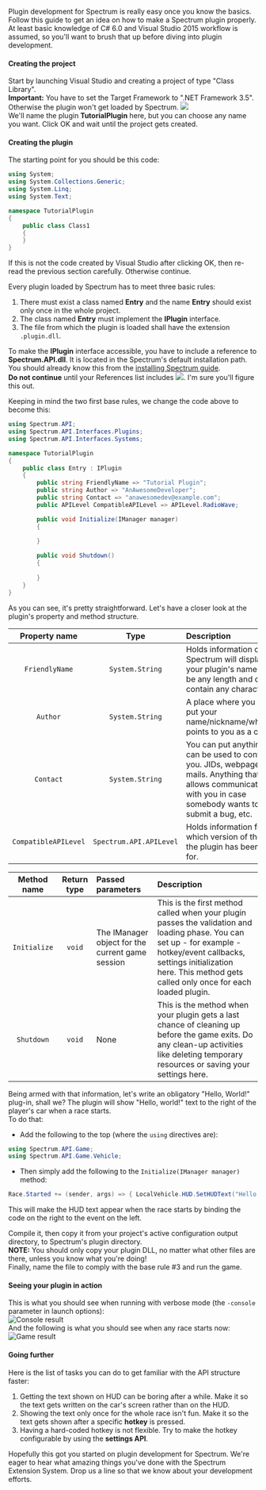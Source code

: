 Plugin development for Spectrum is really easy once you know the basics. Follow this guide to get an idea on how to make a Spectrum plugin properly. At least basic knowledge of C# 6.0 and Visual Studio 2015 workflow is assumed, so you'll want to brush that up before diving into plugin development.

#### Creating the project
Start by launching Visual Studio and creating a project of type "Class Library".  
**Important:** You have to set the Target Framework to ".NET Framework 3.5". Otherwise the plugin won't get loaded by Spectrum. 
![](http://img.imgland.net/NNkwHyB.png)  
We'll name the plugin **TutorialPlugin** here, but you can choose any name you want. Click OK and wait until the project gets created.

#### Creating the plugin
The starting point for you should be this code:
```C#
using System;
using System.Collections.Generic;
using System.Linq;
using System.Text;

namespace TutorialPlugin
{
    public class Class1
    {
    }
}
```  
If this is not the code created by Visual Studio after clicking OK, then re-read the previous section carefully. Otherwise continue.

Every plugin loaded by Spectrum has to meet three basic rules:
  1. There must exist a class named **Entry** and the name **Entry** should exist only once in the whole project.
  2. The class named **Entry** must implement the **IPlugin** interface.
  3. The file from which the plugin is loaded shall have the extension `.plugin.dll`.

To make the **IPlugin** interface accessible, you have to include a reference to **Spectrum.API.dll**. It is located in the Spectrum's default installation path. You should already know this from the [installing Spectrum guide](https://github.com/Ciastex/Spectrum/wiki/Installing-Spectrum).  
**Do not continue** until your References list includes ![](http://img02.imgland.net/NxPfIMy.png). I'm sure you'll figure this out.  

Keeping in mind the two first base rules, we change the code above to become this:
```C#
using Spectrum.API;
using Spectrum.API.Interfaces.Plugins;
using Spectrum.API.Interfaces.Systems;

namespace TutorialPlugin
{
    public class Entry : IPlugin
    {
        public string FriendlyName => "Tutorial Plugin";
        public string Author => "AnAwesomeDeveloper";
        public string Contact => "anawesomedev@example.com";
        public APILevel CompatibleAPILevel => APILevel.RadioWave;

        public void Initialize(IManager manager)
        {
            
        }

        public void Shutdown()
        {
            
        }
    }
}
```  
As you can see, it's pretty straightforward. Let's have a closer look at the plugin's property and method structure.

| Property name  | Type | Description  |
| :---: | :---: | :--- |
| ```FriendlyName```  | `System.String`  | Holds information on how Spectrum will display your plugin's name. It can be any length and can contain any characters.  |
| `Author` | `System.String` | A place where you can put your name/nickname/whatever points to you as a creator. |
| `Contact`  | `System.String`  | You can put anything that can be used to contact you. JIDs, webpages, e-mails. Anything that allows communication with you in case somebody wants to submit a bug, etc. |
| `CompatibleAPILevel` | `Spectrum.API.APILevel` | Holds information for which version of the API the plugin has been made for. |


| Method name | Return type | Passed parameters | Description |
| :---: | :---: | :--- | :--- | 
| `Initialize` | `void` | The IManager object for the current game session | This is the first method called when your plugin passes the validation and loading phase. You can set up - for example - hotkey/event callbacks, settings initialization here. This method gets called only once for each loaded plugin. |
| `Shutdown` | `void` | None | This is the method when your plugin gets a last chance of cleaning up before the game exits. Do any clean-up activities like deleting temporary resources or saving your settings here. |

Being armed with that information, let's write an obligatory "Hello, World!" plug-in, shall we? The plugin will show "Hello, world!" text to the right of the player's car when a race starts.  
To do that: 
  * Add the following to the top (where the `using` directives are):  
```C#
using Spectrum.API.Game;
using Spectrum.API.Game.Vehicle;
```
  * Then simply add the following to the `Initialize(IManager manager)` method:  
```C#
Race.Started += (sender, args) => { LocalVehicle.HUD.SetHUDText("Hello, world!"); };
```
This will make the HUD text appear when the race starts by binding the code on the right to the event on the left.

Compile it, then copy it from your project's active configuration output directory, to Spectrum's plugin directory.  
**NOTE:** You should only copy your plugin DLL, no matter what other files are there, unless you know what you're doing!  
Finally, name the file to comply with the base rule #3 and run the game.  

#### Seeing your plugin in action
This is what you should see when running with verbose mode (the `-console` parameter in launch options):  
![Console result](http://img.imgland.net/v4BVJ2V.png)  
And the following is what you should see when any race starts now:  
![Game result](http://img.imgland.net/vwbhbyI.png)

#### Going further
Here is the list of tasks you can do to get familiar with the API structure faster:
 1. Getting the text shown on HUD can be boring after a while. Make it so the text gets written on the car's screen rather than on the HUD.
 2. Showing the text only once for the whole race isn't fun. Make it so the text gets shown after a specific **hotkey** is pressed.
 3. Having a hard-coded hotkey is not flexible. Try to make the hotkey configurable by using the **settings API**.

Hopefully this got you started on plugin development for Spectrum. We're eager to hear what amazing things you've done with the Spectrum Extension System. Drop us a line so that we know about your development efforts.